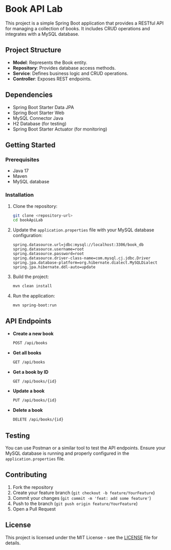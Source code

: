 # Book API Lab

This project is a simple Spring Boot application that provides a RESTful API for managing a collection of books. It includes CRUD operations and integrates with a MySQL database.

## Project Structure

- **Model**: Represents the Book entity.
- **Repository**: Provides database access methods.
- **Service**: Defines business logic and CRUD operations.
- **Controller**: Exposes REST endpoints.

## Dependencies

- Spring Boot Starter Data JPA
- Spring Boot Starter Web
- MySQL Connector Java
- H2 Database (for testing)
- Spring Boot Starter Actuator (for monitoring)

## Getting Started

### Prerequisites

- Java 17
- Maven
- MySQL database

### Installation

1. Clone the repository:
    ```sh
    git clone <repository-url>
    cd bookApiLab
    ```

2. Update the `application.properties` file with your MySQL database configuration:
    ```properties
    spring.datasource.url=jdbc:mysql://localhost:3306/book_db
    spring.datasource.username=root
    spring.datasource.password=root
    spring.datasource.driver-class-name=com.mysql.cj.jdbc.Driver
    spring.jpa.database-platform=org.hibernate.dialect.MySQLDialect
    spring.jpa.hibernate.ddl-auto=update
    ```

3. Build the project:
    ```sh
    mvn clean install
    ```

4. Run the application:
    ```sh
    mvn spring-boot:run
    ```

## API Endpoints

- **Create a new book**
    ```sh
    POST /api/books
    ```

- **Get all books**
    ```sh
    GET /api/books
    ```

- **Get a book by ID**
    ```sh
    GET /api/books/{id}
    ```

- **Update a book**
    ```sh
    PUT /api/books/{id}
    ```

- **Delete a book**
    ```sh
    DELETE /api/books/{id}
    ```

## Testing

You can use Postman or a similar tool to test the API endpoints. Ensure your MySQL database is running and properly configured in the `application.properties` file.

## Contributing

1. Fork the repository
2. Create your feature branch (`git checkout -b feature/YourFeature`)
3. Commit your changes (`git commit -m 'feat: add some feature'`)
4. Push to the branch (`git push origin feature/YourFeature`)
5. Open a Pull Request

## License

This project is licensed under the MIT License - see the [LICENSE](LICENSE) file for details.

